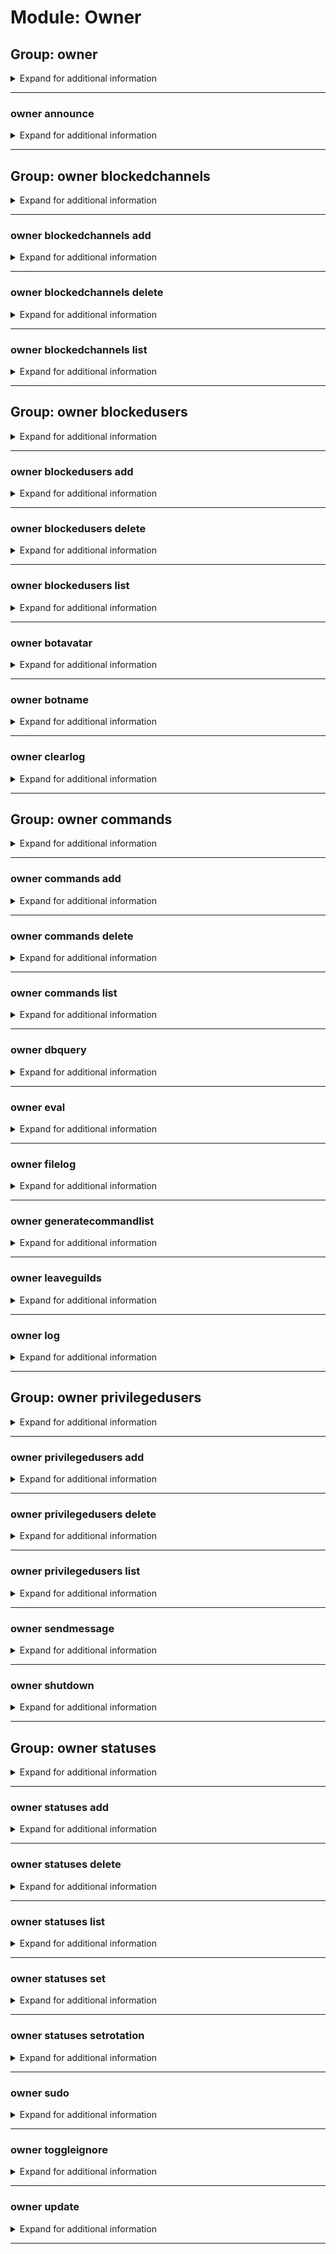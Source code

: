 # Module: Owner

## Group: owner
<details><summary markdown='span'>Expand for additional information</summary><p>

*Hidden.*

*Owner-only bot administration commands.*

**Aliases:**
`admin, o`

</p></details>

---

### owner announce
<details><summary markdown='span'>Expand for additional information</summary><p>

*Send a message to all guilds the bot is in.*

**Owner-only.**

**Aliases:**
`a, ann`

**Arguments:**

`[string...]` : *Message to send.*

**Examples:**

```xml
!owner announce SPAM SPAM
```
</p></details>

---

## Group: owner blockedchannels
<details><summary markdown='span'>Expand for additional information</summary><p>

*Manipulate blocked channels. Bot will not listen for commands in blocked channels or react (either with text or emoji) to messages inside.*

**Privileged users only.**

**Aliases:**
`bc, blockedc, blockchannel, bchannels, bchannel, bchn`

**Overload 2:**

`[channel...]` : *Channels to block.*

**Overload 1:**

`[string]` : *Reason (max 60 chars).*

`[channel...]` : *Channels to block.*

**Overload 0:**

`[channel]` : *Channels to block.*

`[string...]` : *Reason (max 60 chars).*

</p></details>

---

### owner blockedchannels add
<details><summary markdown='span'>Expand for additional information</summary><p>

*Add channel to blocked channels list.*

**Privileged users only.**

**Aliases:**
`+, a, block, <, <<, +=`

**Overload 2:**

`[channel...]` : *Channels to block.*

**Overload 1:**

`[string]` : *Reason (max 60 chars).*

`[channel...]` : *Channels to block.*

**Overload 0:**

`[channel]` : *Channel to block.*

`[string...]` : *Reason (max 60 chars).*

**Examples:**

```xml
!owner blockedchannels add #channel
!owner blockedchannels add #channel Some reason
!owner blockedchannels add 123123123123123
!owner blockedchannels add #channel 123123123123123
!owner blockedchannels add "This is some reason" #channel 123123123123123
```
</p></details>

---

### owner blockedchannels delete
<details><summary markdown='span'>Expand for additional information</summary><p>

*Remove channel from blocked channels list.*

**Privileged users only.**

**Aliases:**
`-, remove, rm, del, unblock, >, >>, -=`

**Arguments:**

`[channel...]` : *Channels to unblock.*

**Examples:**

```xml
!owner blockedchannels delete #channel
!owner blockedchannels delete 123123123123123
!owner blockedchannels delete #channel1 #channel2 123123123123123
```
</p></details>

---

### owner blockedchannels list
<details><summary markdown='span'>Expand for additional information</summary><p>

*List all blocked channels.*

**Privileged users only.**

**Aliases:**
`ls, l, print`

</p></details>

---

## Group: owner blockedusers
<details><summary markdown='span'>Expand for additional information</summary><p>

*Manipulate blocked users. Bot will not allow blocked users to invoke commands and will not react (either with text or emoji) to their messages.*

**Privileged users only.**

**Aliases:**
`bu, blockedu, blockuser, busers, buser, busr`

**Overload 2:**

`[user...]` : *Users to block.*

**Overload 1:**

`[string]` : *Reason (max 60 chars).*

`[user...]` : *Users to block.*

**Overload 0:**

`[user]` : *Users to block.*

`[string...]` : *Reason (max 60 chars).*

</p></details>

---

### owner blockedusers add
<details><summary markdown='span'>Expand for additional information</summary><p>

*Add users to blocked users list.*

**Privileged users only.**

**Aliases:**
`+, a, block, <, <<, +=`

**Overload 2:**

`[user...]` : *Users to block.*

**Overload 1:**

`[string]` : *Reason (max 60 chars).*

`[user...]` : *Users to block.*

**Overload 0:**

`[user]` : *Users to block.*

`[string...]` : *Reason (max 60 chars).*

**Examples:**

```xml
!owner blockedusers add @Someone
!owner blockedusers add @Someone Troublemaker
!owner blockedusers add 123123123123123
!owner blockedusers add @Someone 123123123123123
!owner blockedusers add "This is some reason" @Someone 123123123123123
```
</p></details>

---

### owner blockedusers delete
<details><summary markdown='span'>Expand for additional information</summary><p>

*Remove users from blocked users list.*

**Privileged users only.**

**Aliases:**
`-, remove, rm, del, unblock, >, >>, -=`

**Arguments:**

`[user...]` : *Users to unblock.*

**Examples:**

```xml
!owner blockedusers delete @Someone
!owner blockedusers delete 123123123123123
!owner blockedusers delete @Someone 123123123123123
```
</p></details>

---

### owner blockedusers list
<details><summary markdown='span'>Expand for additional information</summary><p>

*List all blocked users.*

**Privileged users only.**

**Aliases:**
`ls, l, print`

</p></details>

---

### owner botavatar
<details><summary markdown='span'>Expand for additional information</summary><p>

*Set bot avatar.*

**Owner-only.**

**Aliases:**
`setbotavatar, setavatar`

**Arguments:**

`[URL]` : *URL.*

**Examples:**

```xml
!owner botavatar http://someimage.png
```
</p></details>

---

### owner botname
<details><summary markdown='span'>Expand for additional information</summary><p>

*Set bot name.*

**Owner-only.**

**Aliases:**
`setbotname, setname`

**Arguments:**

`[string...]` : *New name.*

**Examples:**

```xml
!owner botname TheBotfather
```
</p></details>

---

### owner clearlog
<details><summary markdown='span'>Expand for additional information</summary><p>

*Clear bot logs.*

**Owner-only.**

**Aliases:**
`clearlogs, deletelogs, deletelog`

</p></details>

---

## Group: owner commands
<details><summary markdown='span'>Expand for additional information</summary><p>

*Manipulate bot commands in runtime.*

**Owner-only.**

**Aliases:**
`cmds, cmd`

</p></details>

---

### owner commands add
<details><summary markdown='span'>Expand for additional information</summary><p>

*Add a new command.*

**Owner-only.**

**Aliases:**
`+, a, <, <<, +=`

**Arguments:**

`[string...]` : *Code to evaluate.*

**Examples:**

```xml
!owner commands add \`\`\`[Command("test")] public Task TestAsync(CommandContext ctx) => ctx.RespondAsync("Hello world!");\`\`\`
```
</p></details>

---

### owner commands delete
<details><summary markdown='span'>Expand for additional information</summary><p>

*Remove an existing command.*

**Owner-only.**

**Aliases:**
`-, remove, rm, del, >, >>, -=`

**Arguments:**

`[string...]` : *Command to remove.*

**Examples:**

```xml
!owner commands delete say
```
</p></details>

---

### owner commands list
<details><summary markdown='span'>Expand for additional information</summary><p>

*List all privileged users.*

**Owner-only.**

**Aliases:**
`ls, l, print`

</p></details>

---

### owner dbquery
<details><summary markdown='span'>Expand for additional information</summary><p>

*Execute SQL query on the bot database.*

**Owner-only.**

**Aliases:**
`sql, dbq, q`

**Overload 0:**

`[string...]` : *SQL Query.*

**Examples:**

```xml
!owner dbquery 
!owner dbquery SELECT * FROM gf.msgcount;
```
</p></details>

---

### owner eval
<details><summary markdown='span'>Expand for additional information</summary><p>

*Evaluates a snippet of C# code, in context. Surround the code in the code block.*

**Owner-only.**

**Aliases:**
`compile, run, e, c, r`

**Arguments:**

`[string...]` : *Code to evaluate.*

**Examples:**

```xml
!owner eval \`\`\`await Context.RespondAsync("Hello!");\`\`\`
```
</p></details>

---

### owner filelog
<details><summary markdown='span'>Expand for additional information</summary><p>

*Toggle writing to log file.*

**Owner-only.**

**Aliases:**
`setfl, fl, setfilelog`

**Arguments:**

(optional) `[boolean]` : *Enable?* (def: `True`)

**Examples:**

```xml
!owner filelog 
!owner filelog on
!owner filelog off
```
</p></details>

---

### owner generatecommandlist
<details><summary markdown='span'>Expand for additional information</summary><p>

*Generates a markdown command-list. You can also provide a folder for the output.*

**Owner-only.**

**Aliases:**
`cmdlist, gencmdlist, gencmds, gencmdslist`

**Arguments:**

(optional) `[string...]` : *File path.* (def: `None`)

**Examples:**

```xml
!owner generatecommandlist 
!owner generatecommandlist Temp/blabla.md
```
</p></details>

---

### owner leaveguilds
<details><summary markdown='span'>Expand for additional information</summary><p>

*Leaves the given guilds.*

**Owner-only.**

**Aliases:**
`leave, gtfo`

**Arguments:**

`[unsigned long...]` : *Guild ID list.*

**Examples:**

```xml
!owner leaveguilds 337570344149975050
!owner leaveguilds 337570344149975050 201315884709576708
```
</p></details>

---

### owner log
<details><summary markdown='span'>Expand for additional information</summary><p>

*Upload the bot log file or add a remark to it.*

**Owner-only.**

**Aliases:**
`getlog, remark, rem`

**Overload 1:**

(optional) `[boolean]` : *Bypass current configuration and search file anyway?* (def: `False`)

**Overload 0:**

`[string]` : *Log level.*

`[string...]` : *Remark.*

**Examples:**

```xml
!owner log 
!owner log debug Hello world!
```
</p></details>

---

## Group: owner privilegedusers
<details><summary markdown='span'>Expand for additional information</summary><p>

*Manipulate privileged users. Privileged users can invoke commands marked with RequirePrivilegedUsers permission.*

**Owner-only.**

**Aliases:**
`pu, privu, privuser, pusers, puser, pusr`

**Overload 0:**

`[user...]` : *Users to grant privilege to.*

</p></details>

---

### owner privilegedusers add
<details><summary markdown='span'>Expand for additional information</summary><p>

*Add users to privileged users list.*

**Owner-only.**

**Aliases:**
`+, a, <, <<, +=`

**Arguments:**

`[user...]` : *Users to grant privilege to.*

**Examples:**

```xml
!owner privilegedusers add add @Someone
!owner privilegedusers add add @Someone @SomeoneElse
```
</p></details>

---

### owner privilegedusers delete
<details><summary markdown='span'>Expand for additional information</summary><p>

*Remove users from privileged users list.*

**Owner-only.**

**Aliases:**
`-, remove, rm, del, >, >>, -=`

**Arguments:**

`[user...]` : *Users to revoke privileges from.*

**Examples:**

```xml
!owner privilegedusers delete remove @Someone
!owner privilegedusers delete remove 123123123123123
!owner privilegedusers delete remove @Someone 123123123123123
```
</p></details>

---

### owner privilegedusers list
<details><summary markdown='span'>Expand for additional information</summary><p>

*List all privileged users.*

**Owner-only.**

**Aliases:**
`ls, l, print`

</p></details>

---

### owner sendmessage
<details><summary markdown='span'>Expand for additional information</summary><p>

*Sends a message to a user or channel.*

**Privileged users only.**

**Aliases:**
`send, s`

**Arguments:**

`[string]` : *u/c (for user or channel.)*

`[unsigned long]` : *User/Channel ID.*

`[string...]` : *Message.*

**Examples:**

```xml
!owner sendmessage u 303463460233150464 Hi to user!
!owner sendmessage c 120233460278590414 Hi to channel!
```
</p></details>

---

### owner shutdown
<details><summary markdown='span'>Expand for additional information</summary><p>

*Triggers the dying in the vineyard scene (power off the bot).*

**Privileged users only.**

**Aliases:**
`disable, poweroff, exit, quit`

**Overload 1:**

`[time span]` : *Time until shutdown.*

**Examples:**

```xml
!owner shutdown 
!owner shutdown 10s
```
</p></details>

---

## Group: owner statuses
<details><summary markdown='span'>Expand for additional information</summary><p>

*Bot status manipulation. If invoked without command, either lists or adds status depending if argument is given.*

**Owner-only.**

**Aliases:**
`status, botstatus, activity, activities`

**Overload 0:**

`[ActivityType]` : *Activity type (Playing/Watching/Streaming/ListeningTo).*

`[string...]` : *Status.*

</p></details>

---

### owner statuses add
<details><summary markdown='span'>Expand for additional information</summary><p>

*Add a status to running status queue.*

**Owner-only.**

**Aliases:**
`+, a, <, <<, +=`

**Arguments:**

`[ActivityType]` : *Activity type (Playing/Watching/Streaming/ListeningTo).*

`[string...]` : *Status.*

**Examples:**

```xml
!owner statuses add Playing CS:GO
!owner statuses add Streaming on Twitch
```
</p></details>

---

### owner statuses delete
<details><summary markdown='span'>Expand for additional information</summary><p>

*Remove status from running queue.*

**Owner-only.**

**Aliases:**
`-, remove, rm, del, >, >>, -=`

**Arguments:**

`[int]` : *Status ID.*

**Examples:**

```xml
!owner statuses delete 2
```
</p></details>

---

### owner statuses list
<details><summary markdown='span'>Expand for additional information</summary><p>

*List all bot statuses.*

**Owner-only.**

**Aliases:**
`ls, l, print`

</p></details>

---

### owner statuses set
<details><summary markdown='span'>Expand for additional information</summary><p>

*Set status to given string or status with given index in database. This sets rotation to false.*

**Owner-only.**

**Aliases:**
`s`

**Overload 1:**

`[ActivityType]` : *Activity type (Playing/Watching/Streaming/ListeningTo).*

`[string...]` : *Status.*

**Overload 0:**

`[int]` : *Status ID.*

**Examples:**

```xml
!owner statuses set Playing with fire
!owner statuses set 5
```
</p></details>

---

### owner statuses setrotation
<details><summary markdown='span'>Expand for additional information</summary><p>

*Set automatic rotation of bot statuses.*

**Owner-only.**

**Aliases:**
`sr, setr`

**Arguments:**

(optional) `[boolean]` : *Enabled?* (def: `True`)

**Examples:**

```xml
!owner statuses setrotation 
!owner statuses setrotation off
```
</p></details>

---

### owner sudo
<details><summary markdown='span'>Expand for additional information</summary><p>

*Executes a command as another user.*

**Privileged users only.**

**Aliases:**
`execas, as`

**Arguments:**

`[member]` : *Member to execute as.*

`[string...]` : *Command text to execute.*

**Examples:**

```xml
!owner sudo @Someone rate
```
</p></details>

---

### owner toggleignore
<details><summary markdown='span'>Expand for additional information</summary><p>

*Toggle bot's reaction to commands.*

**Privileged users only.**

**Aliases:**
`ti`

</p></details>

---

### owner update
<details><summary markdown='span'>Expand for additional information</summary><p>

*Update and restart the bot.*

**Owner-only.**

**Aliases:**
`upd, u`

</p></details>

---

